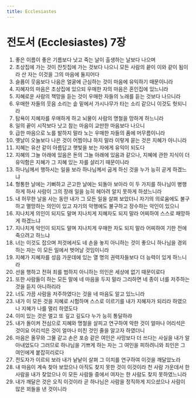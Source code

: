 ```yaml
---
title: Ecclesiastes
---
```


# 전도서 (Ecclesiastes) 7장
1. 좋은 이름이 좋은 기름보다 낫고 죽는 날이 출생하는 날보다 나으며
1. 초상집에 가는 것이 잔칫집에 가는 것보다 나으니 모든 사람의 끝이 이와 같이 됨이라 산 자는 이것을 그의 마음에 둘지어다
1. 슬픔이 웃음보다 나음은 얼굴에 근심하는 것이 마음에 유익하기 때문이니라
1. 지혜자의 마음은 초상집에 있으되 우매한 자의 마음은 혼인집에 있느니라
1. 지혜로운 사람의 책망을 듣는 것이 우매한 자들의 노래를 듣는 것보다 나으니라
1. 우매한 자들의 웃음 소리는 솥 밑에서 가시나무가 타는 소리 같으니 이것도 헛되니라
1. 탐욕이 지혜자를 우매하게 하고 뇌물이 사람의 명철을 망하게 하느니라
1. 일의 끝이 시작보다 낫고 참는 마음이 교만한 마음보다 나으니
1. 급한 마음으로 노를 발하지 말라 노는 우매한 자들의 품에 머무름이니라
1. 옛날이 오늘보다 나은 것이 어찜이냐 하지 말라 이렇게 묻는 것은 지혜가 아니니라
1. 지혜는 유산 같이 아름답고 햇빛을 보는 자에게 유익이 되도다
1. 지혜의 그늘 아래에 있음은 돈의 그늘 아래에 있음과 같으나, 지혜에 관한 지식이 더 유익함은 지혜가 그 지혜 있는 자를 살리기 때문이니라
1. 하나님께서 행하시는 일을 보라 하나님께서 굽게 하신 것을 누가 능히 곧게 하겠느냐
1. 형통한 날에는 기뻐하고 곤고한 날에는 되돌아 보아라 이 두 가지를 하나님이 병행하게 하사 사람이 그의 장래 일을 능히 헤아려 알지 못하게 하셨느니라
1. 내 허무한 날을 사는 동안 내가 그 모든 일을 살펴 보았더니 자기의 의로움에도 불구하고 멸망하는 의인이 있고 자기의 악행에도 불구하고 장수하는 악인이 있으니
1. 지나치게 의인이 되지도 말며 지나치게 지혜자도 되지 말라 어찌하여 스스로 패망하게 하겠느냐
1. 지나치게 악인이 되지도 말며 지나치게 우매한 자도 되지 말라 어찌하여 기한 전에 죽으려고 하느냐
1. 너는 이것도 잡으며 저것에서도 네 손을 놓지 아니하는 것이 좋으니 하나님을 경외하는 자는 이 모든 일에서 벗어날 것임이니라
1. 지혜가 지혜자를 성읍 가운데에 있는 열 명의 권력자들보다 더 능력이 있게 하느니라
1. 선을 행하고 전혀 죄를 범하지 아니하는 의인은 세상에 없기 때문이로다
1. 또한 사람들이 하는 모든 말에 네 마음을 두지 말라 그리하면 네 종이 너를 저주하는 것을 듣지 아니하리라
1. 너도 가끔 사람을 저주하였다는 것을 네 마음도 알고 있느니라
1. 내가 이 모든 것을 지혜로 시험하며 스스로 이르기를 내가 지혜자가 되리라 하였으나 지혜가 나를 멀리 하였도다
1. 이미 있는 것은 멀고 또 깊고 깊도다 누가 능히 통달하랴
1. 내가 돌이켜 전심으로 지혜와 명철을 살피고 연구하여 악한 것이 얼마나 어리석은 것이요 어리석은 것이 얼마나 미친 것인 줄을 알고자 하였더니
1. 마음은 올무와 그물 같고 손은 포승 같은 여인은 사망보다 더 쓰다는 사실을 내가 알아내었도다 그러므로 하나님을 기쁘게 하는 자는 그 여인을 피하려니와 죄인은 그 여인에게 붙잡히리로다
1. 전도자가 이르되 보라 내가 낱낱이 살펴 그 이치를 연구하여 이것을 깨달았노라
1. 내 마음이 계속 찾아 보았으나 아직도 찾지 못한 것이 이것이라 천 사람 가운데서 한 사람을 내가 찾았으나 이 모든 사람들 중에서 여자는 한 사람도 찾지 못하였느니라
1. 내가 깨달은 것은 오직 이것이라 곧 하나님은 사람을 정직하게 지으셨으나 사람이 많은 꾀들을 낸 것이니라